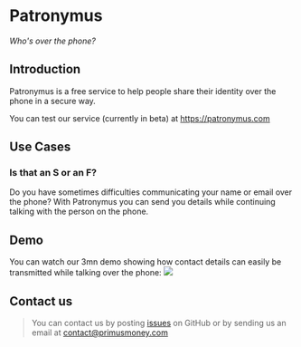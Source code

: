 # Patronymus
*Who's over the phone?*
## Introduction
Patronymus is a free service to help people share their identity over the phone in a secure way.

You can test our service (currently in beta) at https://patronymus.com

## Use Cases
### Is that an S or an F?
Do you have sometimes difficulties communicating your name or email over the phone? With Patronymus you can send you details while continuing talking with the person on the phone.

## Demo
You can watch our 3mn demo showing how contact details can easily be transmitted while talking over the phone:
[<img src="https://www.primusmoney.com/download/primus/pictures/video_who_is_over_the_phone.png">](https://youtu.be/6ehykzuRu4I)

## Contact us
> You can contact us by posting [issues](https://github.com/PrimusMoney/patronymus/issues) on GitHub or by sending us an email at contact@primusmoney.com
